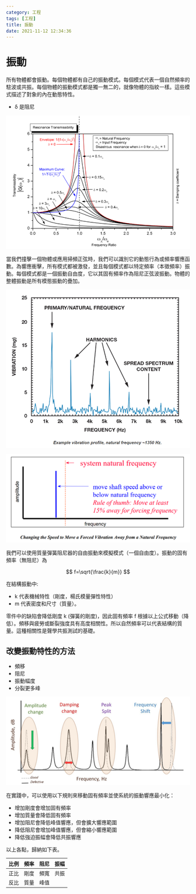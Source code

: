 ```yaml
---
category: 工程
tags: [工程]
title: 振動
date: 2021-11-12 12:34:36
---
```


# 振動

所有物體都會振動。每個物體都有自己的振動模式。每個模式代表一個自然頻率的駐波或共振。每個物體的振動模式都是獨一無二的，就像物體的指紋一樣。這些模式描述了對象的內在動態特性。

- δ 是阻尼

![](../assets/img/misc/resonance.png)

當我們撞擊一個物體或應用掃頻正弦時，我們可以識別它的動態行為或頻率響應函數。為響應衝擊，所有模式都被激發，並且每個模式都以特定頻率（本徵頻率）振動。每個模式都是一個振動自由度，它以其固有頻率作為阻尼正弦波振動。物體的整體振動是所有模態振動的疊加。

![](../assets/img/misc/harmonics.png)

![](../assets/img/misc/shift.png)

我們可以使用質量彈簧阻尼器的自由振動來模擬模式（一個自由度）。振動的固有頻率（無阻尼）為

 $$ f=\sqrt{\frac{k}{m}} $$
 
在結構振動中:
 - k 代表機械特性（剛度，楊氏模量彈性特性）
 - m 代表密度和尺寸（質量）。

零件中的缺陷會降低剛度 k (彈簧的剛度)，因此固有頻率 f 根據以上公式移動（降低）。頻移與疲勞或斷裂強度具有高度相關性。所以自然頻率可以代表結構的質量。這種相關性是聲學共振測試的基礎。

## 改變振動特性的方法

- 頻移
- 阻尼
- 振動幅度
- 分裂更多峰


![](../assets/img/misc/theory.png)

在實踐中，可以使用以下規則來移動固有頻率並使系統的振動響應最小化：

 - 增加剛度會增加固有頻率
 - 增加質量會降低固有頻率
 - 增加阻尼會降低峰值響應，但會擴大響應範圍
 - 降低阻尼會增加峰值響應，但會縮小響應範圍
 - 降低強迫振幅會降低共振響應

以上各點，歸納如下表。

|比例|頻率|阻尼|振幅| 
|:---:|:---:|:---:|:---:|
|正比|剛度|頻寬|共振|
|反比|質量|峰值||